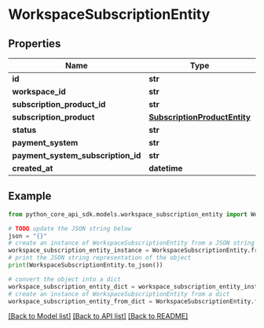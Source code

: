 # WorkspaceSubscriptionEntity


## Properties

Name | Type | Description | Notes
------------ | ------------- | ------------- | -------------
**id** | **str** |  | 
**workspace_id** | **str** |  | 
**subscription_product_id** | **str** |  | 
**subscription_product** | [**SubscriptionProductEntity**](SubscriptionProductEntity.md) |  | 
**status** | **str** |  | 
**payment_system** | **str** |  | 
**payment_system_subscription_id** | **str** |  | 
**created_at** | **datetime** |  | 

## Example

```python
from python_core_api_sdk.models.workspace_subscription_entity import WorkspaceSubscriptionEntity

# TODO update the JSON string below
json = "{}"
# create an instance of WorkspaceSubscriptionEntity from a JSON string
workspace_subscription_entity_instance = WorkspaceSubscriptionEntity.from_json(json)
# print the JSON string representation of the object
print(WorkspaceSubscriptionEntity.to_json())

# convert the object into a dict
workspace_subscription_entity_dict = workspace_subscription_entity_instance.to_dict()
# create an instance of WorkspaceSubscriptionEntity from a dict
workspace_subscription_entity_from_dict = WorkspaceSubscriptionEntity.from_dict(workspace_subscription_entity_dict)
```
[[Back to Model list]](../README.md#documentation-for-models) [[Back to API list]](../README.md#documentation-for-api-endpoints) [[Back to README]](../README.md)


